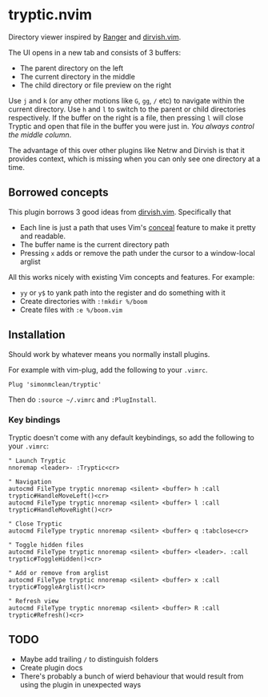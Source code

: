 # tryptic.nvim

Directory viewer inspired by [Ranger](https://github.com/ranger/ranger) and [dirvish.vim](https://github.com/justinmk/vim-dirvish).

The UI opens in a new tab and consists of 3 buffers:

- The parent directory on the left
- The current directory in the middle
- The child directory or file preview on the right

Use `j` and `k` (or any other motions like `G`,  `gg`, `/` etc) to navigate within the current directory.
Use `h` and `l` to switch to the parent or child directories respectively. If the buffer on the right is a file, then pressing `l` will close Tryptic
and open that file in the buffer you were just in. _You always control the middle column_.

The advantage of this over other plugins like Netrw and Dirvish is that it provides context, which is missing when you can only see one directory at a time.

## Borrowed concepts

This plugin borrows 3 good ideas from [dirvish.vim](https://github.com/justinmk/vim-dirvish). Specifically that

- Each line is just a path that uses Vim's [conceal](https://neovim.io/doc/user/syntax.html#conceal) feature to make it pretty and readable.
- The buffer name is the current directory path
- Pressing `x` adds or remove the path under the cursor to a window-local arglist

All this works nicely with existing Vim concepts and features. For example:

- `yy` or `y$` to yank path into the register and do something with it
- Create directories with `:!mkdir %/boom`
- Create files with `:e %/boom.vim`

## Installation

Should work by whatever means you normally install plugins.

For example with vim-plug, add the following to your `.vimrc`.

```
Plug 'simonmclean/tryptic'
```

Then do `:source ~/.vimrc` and `:PlugInstall`.

### Key bindings

Tryptic doesn't come with any default keybindings, so add the following to your `.vimrc`:

```
" Launch Tryptic
nnoremap <leader>- :Tryptic<cr>

" Navigation
autocmd FileType tryptic nnoremap <silent> <buffer> h :call tryptic#HandleMoveLeft()<cr>
autocmd FileType tryptic nnoremap <silent> <buffer> l :call tryptic#HandleMoveRight()<cr>

" Close Tryptic
autocmd FileType tryptic nnoremap <silent> <buffer> q :tabclose<cr>

" Toggle hidden files
autocmd FileType tryptic nnoremap <silent> <buffer> <leader>. :call tryptic#ToggleHidden()<cr>

" Add or remove from arglist
autocmd FileType tryptic nnoremap <silent> <buffer> x :call tryptic#ToggleArglist()<cr>

" Refresh view
autocmd FileType tryptic nnoremap <silent> <buffer> R :call tryptic#Refresh()<cr>
```

## TODO

- Maybe add trailing `/` to distinguish folders
- Create plugin docs
- There's probably a bunch of wierd behaviour that would result from using the plugin in unexpected ways
